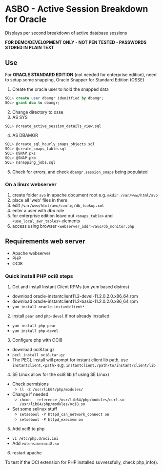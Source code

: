 # ASBO - Active Session Breakdown for Oracle

Displays per second breakdown of active database sessions

**FOR DEMO/DEVELOPMENT ONLY - NOT PEN TESTED - PASSWORDS STORED IN PLAIN TEXT**

## Use

For **ORACLE STANDARD EDITION** (not needed for enterprise edition), need to setup some snapping, Oracle Snapper for Standard Edition (OSSE)

1. Create the oracle user to hold the snapped data
```sql
SQL> create user dbamgr idenitfied by dbamgr;
SQL> grant dba to dbamgr;
```
2. Change directory to osse
3. AS SYS
```sql
SQL> @create_active_session_details_view.sql
```
4. AS DBAMGR
```sql
SQL> @create_sql_hourly_snaps_objects.sql
SQL> @create_snaps_table.sql
SQL> @SNAP.pks
SQL> @SNAP.pkb
SQL> @snapping_jobs.sql
```
5. Check for errors, and check `dbamgr.session_snaps` being populated

### On a linux webserver

1. create folder `avo` in apache document root e.g. `mkdir /var/www/html/avo`
2. place all 'web' files in there
3. edit `/var/www/html/avo/config/db_lookup.xml`
  1. enter a user with *dba* role
  2. for enterprise edition leave out `<snaps_table>` and `<use_local_awr_tables>` elements
4. access using browser
  `<webserver_addr>/avo/db_monitor.php`

## Requirements web server

* Apache webserver
* PHP
* OCI8

### Quick install PHP oci8 steps

1. Get and install Instant Client RPMs (on yum based distros)
  * download oracle-instantclient11.2-devel-11.2.0.2.0.x86_64.rpm
  * download oracle-instantclient11.2-basic-11.2.0.2.0.x86_64.rpm
  * `yum install oracle-instantclient*`
2. Install `pear` and `php-devel` if not already installed
  * `yum install php-pear`
  * `yum install php-devel`
3. Configure php with OCI8
  * download oci8.tar.gz
  * `pecl install oci8.tar.gz`
  * The PECL install will prompt for instant client lib path, use `instantclient,<path>` e.g. `instantclient,/path/to/instant/client/lib`
4. SE Linux allow for the oci8 lib (if using SE Linux)
  * Check permisions
    * `ll -Z /usr/lib64/php/modules/`
  * Change if needed
    * `chcon --reference /usr/lib64/php/modules/curl.so /usr/lib64/php/modules/oci8.so`
  * Set some selinux stuff
    * `setsebool -P httpd_can_network_connect on`
    * `setsebool -P httpd_execmem on`
5. Add oci8 to php
  * `vi /etc/php.d/oci.ini`
  * Add `extension=oci8.so`
6. restart apache

To test if the OCI extension for PHP installed suvvessfully, check php_info().


